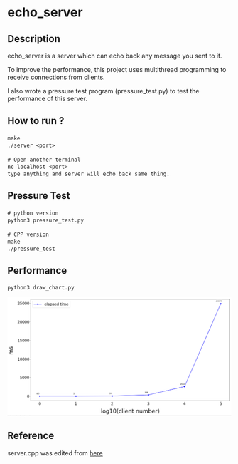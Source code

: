 # echo_server

## Description

echo_server is a server which can echo back any message you sent to it.

To improve the performance, this project uses multithread programming to receive connections from clients.

I also wrote a pressure test program (pressure_test.py) to test the performance of this server.



## How to run ?

```shell=
make
./server <port>

# Open another terminal
nc localhost <port>
type anything and server will echo back same thing.
```

## Pressure Test

```shell=
# python version
python3 pressure_test.py

# CPP version
make
./pressure_test
```

## Performance

```shell=
python3 draw_chart.py
```

![performace](/performance.PNG)


## Reference

server.cpp was edited from [here](https://cppsecrets.com/users/2194110105107104105108981049711648504964103109971051084699111109/C00-Networking-Threaded-echo-server.php)



